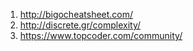 1.  http://bigocheatsheet.com/
2.  http://discrete.gr/complexity/
3.  https://www.topcoder.com/community/
